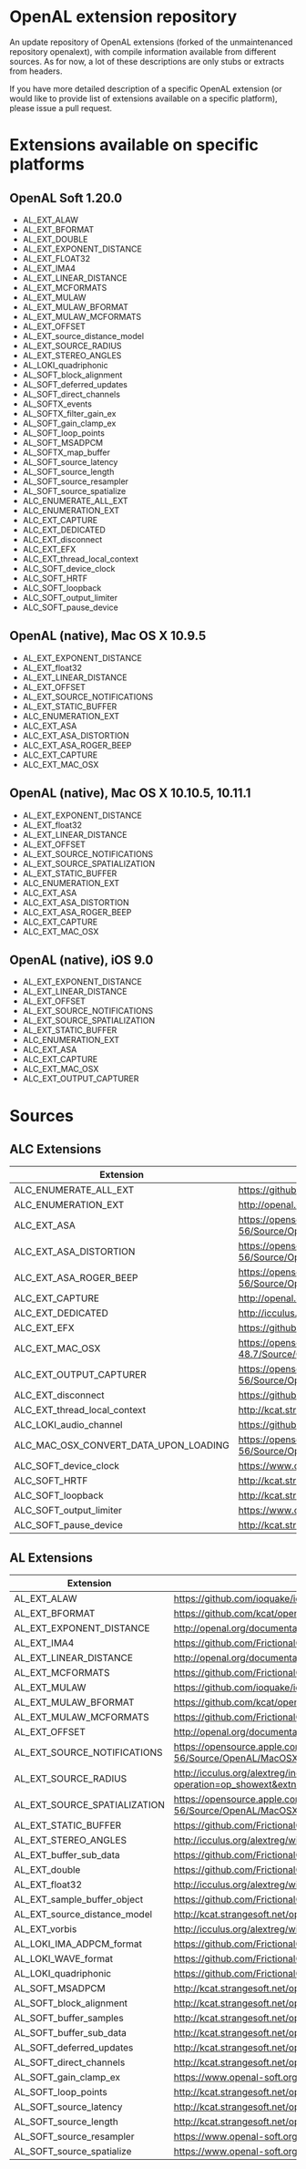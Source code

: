 OpenAL extension repository
===========================

An update repository of OpenAL extensions (forked of the unmaintenanced repository openalext), with compile information available from different sources. As for now, a lot of these descriptions
are only stubs or extracts from headers.

If you have more detailed description of a specific OpenAL extension (or would like to provide
list of extensions available on a specific platform), please issue a pull request.

Extensions available on specific platforms
==========================================

OpenAL Soft 1.20.0
------------------

* AL_EXT_ALAW
* AL_EXT_BFORMAT
* AL_EXT_DOUBLE
* AL_EXT_EXPONENT_DISTANCE
* AL_EXT_FLOAT32
* AL_EXT_IMA4
* AL_EXT_LINEAR_DISTANCE
* AL_EXT_MCFORMATS
* AL_EXT_MULAW
* AL_EXT_MULAW_BFORMAT
* AL_EXT_MULAW_MCFORMATS
* AL_EXT_OFFSET
* AL_EXT_source_distance_model
* AL_EXT_SOURCE_RADIUS
* AL_EXT_STEREO_ANGLES
* AL_LOKI_quadriphonic
* AL_SOFT_block_alignment
* AL_SOFT_deferred_updates
* AL_SOFT_direct_channels
* AL_SOFTX_events
* AL_SOFTX_filter_gain_ex
* AL_SOFT_gain_clamp_ex
* AL_SOFT_loop_points
* AL_SOFT_MSADPCM
* AL_SOFTX_map_buffer
* AL_SOFT_source_latency
* AL_SOFT_source_length
* AL_SOFT_source_resampler
* AL_SOFT_source_spatialize
* ALC_ENUMERATE_ALL_EXT
* ALC_ENUMERATION_EXT
* ALC_EXT_CAPTURE
* ALC_EXT_DEDICATED
* ALC_EXT_disconnect
* ALC_EXT_EFX
* ALC_EXT_thread_local_context
* ALC_SOFT_device_clock
* ALC_SOFT_HRTF
* ALC_SOFT_loopback
* ALC_SOFT_output_limiter
* ALC_SOFT_pause_device

OpenAL (native), Mac OS X 10.9.5
--------------------------------

* AL_EXT_EXPONENT_DISTANCE
* AL_EXT_float32
* AL_EXT_LINEAR_DISTANCE
* AL_EXT_OFFSET
* AL_EXT_SOURCE_NOTIFICATIONS
* AL_EXT_STATIC_BUFFER
* ALC_ENUMERATION_EXT
* ALC_EXT_ASA
* ALC_EXT_ASA_DISTORTION
* ALC_EXT_ASA_ROGER_BEEP
* ALC_EXT_CAPTURE
* ALC_EXT_MAC_OSX

OpenAL (native), Mac OS X 10.10.5, 10.11.1
------------------------------------------

* AL_EXT_EXPONENT_DISTANCE
* AL_EXT_float32
* AL_EXT_LINEAR_DISTANCE
* AL_EXT_OFFSET
* AL_EXT_SOURCE_NOTIFICATIONS
* AL_EXT_SOURCE_SPATIALIZATION
* AL_EXT_STATIC_BUFFER
* ALC_ENUMERATION_EXT
* ALC_EXT_ASA
* ALC_EXT_ASA_DISTORTION
* ALC_EXT_ASA_ROGER_BEEP
* ALC_EXT_CAPTURE
* ALC_EXT_MAC_OSX

OpenAL (native), iOS 9.0
------------------------

* AL_EXT_EXPONENT_DISTANCE
* AL_EXT_LINEAR_DISTANCE
* AL_EXT_OFFSET
* AL_EXT_SOURCE_NOTIFICATIONS
* AL_EXT_SOURCE_SPATIALIZATION
* AL_EXT_STATIC_BUFFER
* ALC_ENUMERATION_EXT
* ALC_EXT_ASA
* ALC_EXT_CAPTURE
* ALC_EXT_MAC_OSX
* ALC_EXT_OUTPUT_CAPTURER

Sources
=======

ALC Extensions
--------------

Extension | Source
--------- | ------
ALC_ENUMERATE_ALL_EXT                  | https://github.com/FrictionalGames/OALWrapper/blob/master/include/AL/alext.h
ALC_ENUMERATION_EXT                    | http://openal.org/documentation/openal-1.1-specification.pdf
ALC_EXT_ASA                            | https://opensource.apple.com/source/OpenAL/OpenAL-56/Source/OpenAL/MacOSX_OALExtensions.h
ALC_EXT_ASA_DISTORTION                 | https://opensource.apple.com/source/OpenAL/OpenAL-56/Source/OpenAL/MacOSX_OALExtensions.h
ALC_EXT_ASA_ROGER_BEEP                 | https://opensource.apple.com/source/OpenAL/OpenAL-56/Source/OpenAL/MacOSX_OALExtensions.h
ALC_EXT_CAPTURE                        | http://openal.org/documentation/openal-1.1-specification.pdf 
ALC_EXT_DEDICATED                      | http://icculus.org/alextreg/wiki/ALC_EXT_DEDICATED 
ALC_EXT_EFX                            | https://github.com/FrictionalGames/OALWrapper/blob/master/include/AL/alext.h
ALC_EXT_MAC_OSX                        | https://opensource.apple.com/source/OpenAL/OpenAL-48.7/Source/OpenAL/READ_ME?txt
ALC_EXT_OUTPUT_CAPTURER                | https://opensource.apple.com/source/OpenAL/OpenAL-56/Source/OpenAL/MacOSX_OALExtensions.h
ALC_EXT_disconnect                     | https://github.com/FrictionalGames/OALWrapper/blob/master/include/AL/alext.h
ALC_EXT_thread_local_context           | http://kcat.strangesoft.net/openal-extensions/ 
ALC_LOKI_audio_channel                 | https://github.com/FrictionalGames/OALWrapper/blob/master/include/AL/alext.h
ALC_MAC_OSX_CONVERT_DATA_UPON_LOADING  | https://opensource.apple.com/source/OpenAL/OpenAL-56/Source/OpenAL/MacOSX_OALExtensions.h
ALC_SOFT_device_clock                  | https://www.openal-soft.org/openal-extensions/ 
ALC_SOFT_HRTF                          | http://kcat.strangesoft.net/openal-extensions/ 
ALC_SOFT_loopback                      | http://kcat.strangesoft.net/openal-extensions/ 
ALC_SOFT_output_limiter                | https://www.openal-soft.org/openal-extensions/ 
ALC_SOFT_pause_device                  | http://kcat.strangesoft.net/openal-extensions/ 

AL Extensions
--------------

Extension | Source
--------- | ------
AL_EXT_ALAW                            | https://github.com/ioquake/ioq3/blob/master/code/AL/alext.h 
AL_EXT_BFORMAT                         | https://github.com/kcat/openal-soft/blob/master/include/AL/alext.h
AL_EXT_EXPONENT_DISTANCE               | http://openal.org/documentation/openal-1.1-specification.pdf 
AL_EXT_IMA4                            | https://github.com/FrictionalGames/OALWrapper/blob/master/include/AL/alext.h
AL_EXT_LINEAR_DISTANCE                 | http://openal.org/documentation/openal-1.1-specification.pdf 
AL_EXT_MCFORMATS                       | https://github.com/FrictionalGames/OALWrapper/blob/master/include/AL/alext.h
AL_EXT_MULAW                           | https://github.com/ioquake/ioq3/blob/master/code/AL/alext.h 
AL_EXT_MULAW_BFORMAT                   | https://github.com/kcat/openal-soft/blob/master/include/AL/alext.h
AL_EXT_MULAW_MCFORMATS                 | https://github.com/FrictionalGames/OALWrapper/blob/master/include/AL/alext.h
AL_EXT_OFFSET                          | http://openal.org/documentation/openal-1.1-specification.pdf 
AL_EXT_SOURCE_NOTIFICATIONS            | https://opensource.apple.com/source/OpenAL/OpenAL-56/Source/OpenAL/MacOSX_OALExtensions.h
AL_EXT_SOURCE_RADIUS                   | http://icculus.org/alextreg/index.php?operation=op_showext&extname=AL_EXT_SOURCE_RADIUS
AL_EXT_SOURCE_SPATIALIZATION           | https://opensource.apple.com/source/OpenAL/OpenAL-56/Source/OpenAL/MacOSX_OALExtensions.h
AL_EXT_STATIC_BUFFER                   | https://github.com/FrictionalGames/OALWrapper/blob/master/include/AL/alext.h
AL_EXT_STEREO_ANGLES                   | http://icculus.org/alextreg/wiki/AL_EXT_STEREO_ANGLES 
AL_EXT_buffer_sub_data                 | https://github.com/FrictionalGames/OALWrapper/blob/master/include/AL/alext.h
AL_EXT_double                          | https://github.com/FrictionalGames/OALWrapper/blob/master/include/AL/alext.h
AL_EXT_float32                         | http://icculus.org/alextreg/wiki/AL_EXT_float32 
AL_EXT_sample_buffer_object            | https://github.com/FrictionalGames/OALWrapper/blob/master/include/AL/alext.h
AL_EXT_source_distance_model           | http://kcat.strangesoft.net/openal-extensions/ 
AL_EXT_vorbis                          | http://icculus.org/alextreg/wiki/AL_EXT_vorbis 
AL_LOKI_IMA_ADPCM_format               | https://github.com/FrictionalGames/OALWrapper/blob/master/include/AL/alext.h
AL_LOKI_WAVE_format                    | https://github.com/FrictionalGames/OALWrapper/blob/master/include/AL/alext.h
AL_LOKI_quadriphonic                   | https://github.com/FrictionalGames/OALWrapper/blob/master/include/AL/alext.h
AL_SOFT_MSADPCM                        | http://kcat.strangesoft.net/openal-extensions/ 
AL_SOFT_block_alignment                | http://kcat.strangesoft.net/openal-extensions/ 
AL_SOFT_buffer_samples                 | http://kcat.strangesoft.net/openal-extensions/ 
AL_SOFT_buffer_sub_data                | http://kcat.strangesoft.net/openal-extensions/ 
AL_SOFT_deferred_updates               | http://kcat.strangesoft.net/openal-extensions/ 
AL_SOFT_direct_channels                | http://kcat.strangesoft.net/openal-extensions/ 
AL_SOFT_gain_clamp_ex                  | https://www.openal-soft.org/openal-extensions/ 
AL_SOFT_loop_points                    | http://kcat.strangesoft.net/openal-extensions/ 
AL_SOFT_source_latency                 | http://kcat.strangesoft.net/openal-extensions/ 
AL_SOFT_source_length                  | http://kcat.strangesoft.net/openal-extensions/ 
AL_SOFT_source_resampler               | https://www.openal-soft.org/openal-extensions/ 
AL_SOFT_source_spatialize              | https://www.openal-soft.org/openal-extensions/ 
